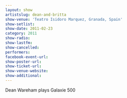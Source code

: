 ```yaml
---
layout: show
artistslug: dean-and-britta
show-venue: 'Teatro Isidoro Marquez, Granada, Spain'
show-setlist: 
show-date: 2011-02-23
category: 2011
show-radio: 
show-lastfm: 
show-cancelled: 
performers: 
facebook-event-url: 
show-poster-url: 
show-ticket-url: 
show-venue-website: 
show-additional: 
---
```


Dean Wareham plays Galaxie 500